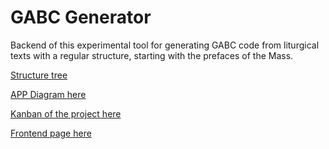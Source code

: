 # GABC Generator

Backend of this experimental tool for generating GABC code from liturgical texts with a regular structure, starting with the prefaces of the Mass.

[Structure tree](https://github.com/ramon-reichert/GABCgen/blob/main/documentation/tree.ini)

[APP Diagram here](https://excalidraw.com/#json=4qlX3mY09FOJoL5ChK0iY,bH2pjjbqSSevvrKv_BNOSg)

[Kanban of the project here](https://trello.com/b/l2gSItKa/gabcgen)

[Frontend page here](https://ramon-reichert.github.io/popechant/)